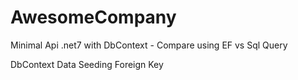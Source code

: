 # AwesomeCompany
Minimal Api .net7 with DbContext - Compare using EF vs Sql Query

DbContext
Data Seeding
Foreign Key
